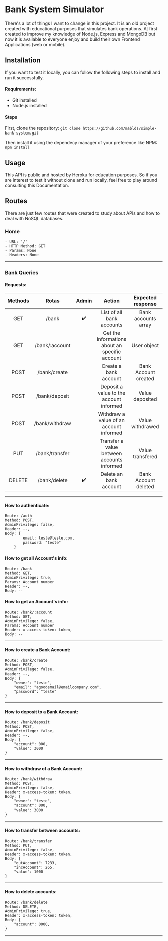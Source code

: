 # Bank System Simulator

There's a lot of things I want to change in this project. It is an old project created with educational purposes that simulates bank operations. At first created to improve my knowledge of Node.js, Express and MongoDB but now it is available to everyone enjoy and build their own Frontend Applications (web or mobile).

## Installation

If you want to test it locally, you can follow the following steps to install and run it successfully.

#### Requirements:

- Git installed
- Node.js installed

#### Steps

First, clone the repository:
```git clone https://github.com/mablds/simple-bank-system.git ```

Then install it using the dependecy manager of your preference like NPM:
```npm install```

## Usage

This API is public and hosted by Heroku for education purposes. So if you are interest to test it without clone and run locally, feel free to play around consulting this Documentation.

## Routes

There are just few routes that were created to study about APIs and how to deal with NoSQL databases.

### Home
```
- URL: '/'
- HTTP Method: GET
- Params: None
- Headers: None
```

___
### Bank Queries

#### Requests:
| Methods |Rotas|Admin|Action|Expected response|Status Code|
|:----------:|:-----:|:----:|:---:|:-----:|:----:|
|GET         |/bank|✔️|List of all bank accounts|Bank accounts array|200|
|GET         |/bank/:account||Get the informations about an specific account|User object|200|
|POST|        /bank/create||Create a bank account|Bank Account created| 201|
|POST|      /bank/deposit||Deposit a value to the account informed| Value deposited |200|
|POST|      /bank/withdraw||Withdraw a value of an account informed| Value withdrawed |200|
|PUT|      /bank/transfer||Transfer a value between accounts informed| Value transfered |200|
|DELETE      |/bank/delete|✔️|Delete an bank account| Bank Account deleted |202|

___
#### How to authenticate:
```
Route: /auth
Method: POST,
AdminPrivilege: false,
Header: --,
Body: {
        email: teste@teste.com,
        password: "teste"
    }
```

#### How to get all Account's info:
```
Route: /bank
Method: GET,
AdminPrivilege: true,
Params: Account number
Header: --,
Body: --
```

#### How to get an Account's info:
```
Route: /bank/:account
Method: GET,
AdminPrivilege: false,
Params: Account number
Header: x-access-token: token,
Body: --
```


___
#### How to create a Bank Account:
```
Route: /bank/create
Method: POST,
AdminPrivilege: false,
Header: --,
Body: {
    "owner": "teste",
    "email": "agoodemail@emailcompany.com",
    "password": "teste"
}
```

___
#### How to deposit to a Bank Account:
```
Route: /bank/deposit
Method: POST,
AdminPrivilege: false,
Header: --,
Body: {
    "account": 000,
    "value": 3000
}
```

___
#### How to withdraw of a Bank Account:
```
Route: /bank/withdraw
Method: POST,
AdminPrivilege: false,
Header: x-access-token: token,
Body: {
    "owner": "teste",
    "account": 000,
    "value": 3000
}
```

___
#### How to transfer between accounts:
```
Route: /bank/transfer
Method: PUT,
AdminPrivilege: false,
Header: x-access-token: token,
Body: {
    "outAccount": 7233,
    "incAccount": 265,
    "value": 1000
}
```
___
#### How to delete accounts:
```
Route: /bank/delete
Method: DELETE,
AdminPrivilege: true,
Header: x-access-token: token,
Body: {
    "account": 0000,
}
```
___

